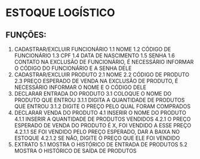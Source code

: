 # ESTOQUE LOGÍSTICO
## FUNÇÕES:
1. CADASTRAR/EXCLUIR FUNCIONÁRIO
   1.1 NOME
   1.2 CÓDIGO DE FUNCIONÁRIO
   1.3 CPF
   1.4 DATA DE NASCIMENTO
   1.5 SENHA
   1.6 CONTATO
NA EXCLUSÃO DE FUNCIONÁRIO, É NECESSÁRIO INFORMAR O CÓDIGO DO FUNCIONÁRIO E A SENHA DELE
2. CADASTRAR/EXCLUIR PRODUTO
   2.1 NOME
   2.2 CÓDIGO DE PRODUTO
   2.3 PREÇO ESPERADO DE VENDA
NA EXCLUSÃO DE PRODUTO, É NECESSÁRIO INFORMAR O NOME E O CÓDIGO DELE
3. DECLARAR ENTRADA DO PRODUTO
   3.1 COLOQUE O NOME DO PRODUTO QUE ENTROU
     3.1.1 DIGITA A QUANTIDADE DE PRODUTOS QUE ENTROU
     3.1.2 DIGITE O PREÇO PELO QUAL FORAM COMPRADOS 
4. DECLARAR VENDA DO PRODUTO
   4.1 INSERIR O NOME DO PRODUTO
     4.1.1 INSERIR A QUANTIDADE DE PRODUTOS VENDIDOS
     4.2.1 O PREÇO ESPERADO DE VENDA DO PRODUTO É X, FOI VENDIDO A ESSE PREÇO
       4.2.1.1 SE FOI VENDIDO PELO PREÇO ESPERADO, DAR A BAIXA NO ESTOQUE
       4.2.1.2 SE NÃO, DIGITE O PREÇO QUE ELE FOI VENDIDO
5. EXTRATO
    5.1 MOSTRA O HISTÓRICO DE ENTRADA DE PRODUTOS
    5.2 MOSTRA O HISTÓRICO DE SAÍDA DE PRODUTOS
